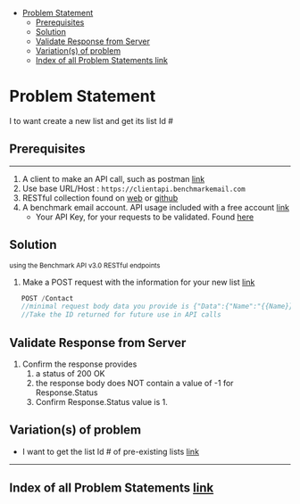 - [Problem Statement](#problem-statement)
    - [Prerequisites](#prerequisites)
    - [Solution](#solution)
    - [Validate Response from Server](#validate-response-from-server)
    - [Variation(s) of problem](#variations-of-problem)
    - [Index of all Problem Statements link](#index-of-all-problem-statements-link)

# Problem Statement

I to want create a new list and get its list Id #

## Prerequisites

---

1. A client to make an API call, such as postman [link](https://www.getpostman.com/)
1. Use base URL/Host : `https://clientapi.benchmarkemail.com`
1. RESTful collection found on [web](https://developer.benchmarkemail.com/) or [github](https://github.com/BenchmarkEmail/RESTful-API-v3/tree/master/Postman%20Collections) 
1. A benchmark email account. API usage included with a free account [link](https://ui.benchmarkemail.com/Login)
   * Your API Key, for your requests to be validated. Found [here](https://ui.benchmarkemail.com/Integrate#API)

## Solution

<sub>using the Benchmark API v3.0 RESTful endpoints</sub>

1. Make a POST request with the information for your new list [link](https://developer.benchmarkemail.com/#16e1491e-69f8-e71a-c374-d99e55c322cf)

```js
   POST /Contact
   //minimal request body data you provide is {"Data":{"Name":"{{Name}}","Description":"{{Description}}"}}
   //Take the ID returned for future use in API calls
```

## Validate Response from Server

1. Confirm the response provides
    1. a status of 200 OK 
    1. the response body does NOT contain a value of -1 for Response.Status
    1. Confirm Response.Status value is 1.

## Variation(s) of problem

- I want to get the list Id # of pre-existing lists [link]()

---

## Index of all Problem Statements [link](https://benchmarkemail.github.io/RESTful-API-v3/)
